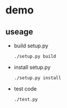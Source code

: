 # demo
## useage
- build setup.py
  ```shell
  ./setup.py build
  ```
- install setup.py
    ```shell
    ./setup.py install
    ```
- test code
    ```shell
    ./test.py
    ```